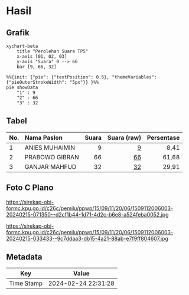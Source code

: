 # Hasil

## Grafik

```mermaid
xychart-beta
    title "Perolehan Suara TPS"
    x-axis [01, 02, 03]
    y-axis "Suara" 0 --> 66
    bar [9, 66, 32]
```

```mermaid
%%{init: {"pie": {"textPosition": 0.5}, "themeVariables": {"pieOuterStrokeWidth": "5px"}} }%%
pie showData
    "1" : 9
    "2" : 66
    "3" : 32
```

## Tabel

| No. | Nama Paslon    | Suara | Suara (raw) | Persentase |
|:--- |:-------------- | -----:| -----------:| ----------:|
| 1   | ANIES MUHAIMIN | 9     | [9][p-1]    | 8,41       |
| 2   | PRABOWO GIBRAN | 66    | [66][p-2]   | 61,68      |
| 3   | GANJAR MAHFUD  | 32    | [32][p-3]   | 29,91      |


[p-1]: https://github.com/gigit-pemilu/pemilu-2024-15-jambi/blob/main/pilpres/hitung-suara/sub/15-jambi/sub/09-tebo/sub/11-vii-koto-ilir/sub/2006-pasir-mayang/sub/003-tps/sub/paslon-1.txt
[p-2]: https://github.com/gigit-pemilu/pemilu-2024-15-jambi/blob/main/pilpres/hitung-suara/sub/15-jambi/sub/09-tebo/sub/11-vii-koto-ilir/sub/2006-pasir-mayang/sub/003-tps/sub/paslon-2.txt
[p-3]: https://github.com/gigit-pemilu/pemilu-2024-15-jambi/blob/main/pilpres/hitung-suara/sub/15-jambi/sub/09-tebo/sub/11-vii-koto-ilir/sub/2006-pasir-mayang/sub/003-tps/sub/paslon-3.txt

## Foto C Plano

https://sirekap-obj-formc.kpu.go.id/c26c/pemilu/ppwp/15/09/11/20/06/1509112006003-20240215-071350--d2cf1b44-1d71-4d2c-b6e8-a524feba0052.jpg

https://sirekap-obj-formc.kpu.go.id/c26c/pemilu/ppwp/15/09/11/20/06/1509112006003-20240215-033433--9c7ddaa3-db15-4a21-88ab-e7f9ff804607.jpg


## Metadata

| Key        | Value               |
| ---------- | ------------------- |
| Time Stamp | 2024-02-24 22:31:28 |



